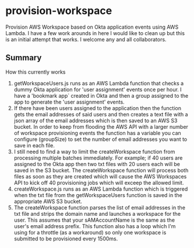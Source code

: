 # provision-workspace
Provision AWS Workspace based on Okta application events using AWS Lambda. I have a few work arounds in here I would like to clean up but this is an initial attempt that works. I welcome any and all collaborators.

## Summary
How this currently works
1. getWorkspaceUsers.js runs as an AWS Lambda function that checks a dummy Okta application for 'user assignment' events once per hour.  I have a 'bookmark app` created in Okta and then a group assigned to the app to generate the 'user assignment' events.
2. If there have been users assigned to the application then the function gets the email addresses of said users and then creates a text file with a json array of the email addresses which is then saved to an AWS S3 bucket. In order to keep from flooding the AWS API with a larger number of workspace provisioning events the function has a variable you can configure (groupSize) to set the number of email addresses you want to save in each file.
3. I still need to find a way to limit the createWorkspace function from processing multiple batches immediately. For example; if 40 users are assigned to the Okta app then two txt files with 20 users each will be saved in the S3 bucket. The createWorkspace function will process both files as soon as they are created which will cause the AWS Workspaces API to kick off 40 provisioning jobs which will exceep the allowed limit.
4. createWorkspace.js runs as an AWS Lambda function which is triggered when the txt file from the getWorkspaceUsers function is saved in the appropriate AWS S3 bucket.
5. The createWorkspace function parses the list of email addresses in the txt file and strips the domain name and launches a workspace for the user. This assumes that your sAMAccountName is the same as the user's email address prefix. This function also has a loop which I'm using for a throttle (as a workaround) so only one workspace is submitted to be provisioned every 1500ms.